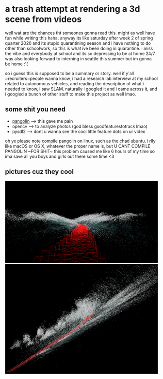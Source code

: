 # a trash attempt at rendering a 3d scene from videos

well wat are the chances tht someones gonna read this. might as well have fun while writing this haha. anyway its like saturday after week 2 of spring quarter 2020 and its stupid quarantining season and i have nothing to do other than schoolwork, so this is what ive been doing in quarantine. i miss the vibe and everybody at school and its so depressing to be at home 24/7. was also looking forward to interning in seattle this summer but im gonna be home :'(

so i guess this is supposed to be a summary or story. well if y'all ~recruiters~people wanna know, i had a research lab interview at my school related to autonomous vehicles, and reading the description of what i needed to know, i saw SLAM. naturally i googled it and i came across it, and i googled a bunch of other stuff to make this project as well lmao.

## some shit you need
* [pangolin](https://github.com/uoip/pangolin) --> this gave me pain
* opencv --> to analyze photos (god bless goodfeaturestotrack lmao)
* pysdl2 --> dont u wanna see the cool little feature dots on ur video

oh ye please note compile pangolin on linux, such as the chad ubuntu. i rlly like macOS or OS X, whatever the proper name is, but U CANT COMPILE PANGOLIN ~FOR SHIT~  this problem caused me like 6 hours of my time so ima save all you boys and girls out there some time <3

## pictures cuz they cool
![pic1](https://github.com/thenry3/3D-Mapping-from-Video/raw/master/screenshots/screenshot.png)
![pic2](https://github.com/thenry3/3D-Mapping-from-Video/raw/master/screenshots/screenshot1.png)


